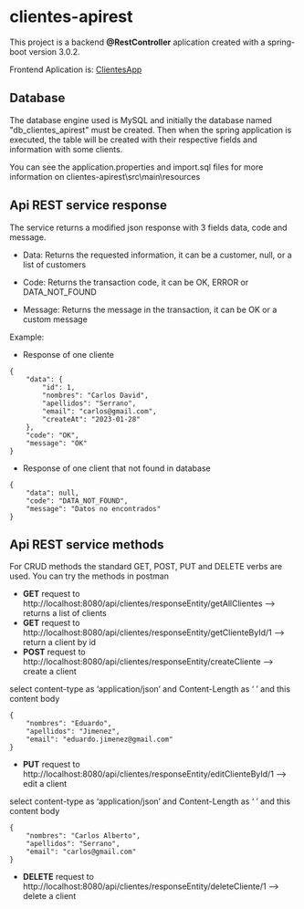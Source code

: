 # clientes-apirest

This project is a backend __@RestController__ aplication created with a spring-boot version 3.0.2.

Frontend Aplication is: [ClientesApp](https://github.com/cardavid7/clientesApp)

## Database 

The database engine used is MySQL and initially the database named "db_clientes_apirest" must be created. Then when the spring application is executed, the table will be created with their respective fields and information with some clients.

You can see the application.properties and import.sql files for more information on clientes-apirest\src\main\resources

## Api REST service response

The service returns a modified json response with 3 fields data, code and message.

* Data: Returns the requested information, it can be a customer, null, or a list of customers

* Code: Returns the transaction code, it can be OK, ERROR or DATA_NOT_FOUND

* Message: Returns the message in the transaction, it can be OK or a custom message

Example:

* Response of one cliente

```
{
    "data": {
        "id": 1,
        "nombres": "Carlos David",
        "apellidos": "Serrano",
        "email": "carlos@gmail.com",
        "createAt": "2023-01-28"
    },
    "code": "OK",
    "message": "OK"
}
```

* Response of one client that not found in database

```
{
    "data": null,
    "code": "DATA_NOT_FOUND",
    "message": "Datos no encontrados"
}
```


## Api REST service methods

For CRUD methods the standard GET, POST, PUT and DELETE verbs are used. You can try the methods in postman


* __GET__ request to http://localhost:8080/api/clientes/responseEntity/getAllClientes --> returns a list of clients
* __GET__ request to http://localhost:8080/api/clientes/responseEntity/getClienteById/1 --> return a client by id
* __POST__ request to http://localhost:8080/api/clientes/responseEntity/createCliente --> create a client

select content-type as ‘application/json’ and Content-Length as ‘ <calculated when request is sent> ’ and  this content body
```
{
    "nombres": "Eduardo",
    "apellidos": "Jimenez",
    "email": "eduardo.jimenez@gmail.com"
}
```

* __PUT__ request to http://localhost:8080/api/clientes/responseEntity/editClienteById/1 --> edit a client

select content-type as ‘application/json’ and Content-Length as ‘ <calculated when request is sent> ’ and  this content body
```
{
    "nombres": "Carlos Alberto",
    "apellidos": "Serrano",
    "email": "carlos@gmail.com"
}
```

* __DELETE__ request to http://localhost:8080/api/clientes/responseEntity/deleteCliente/1 --> delete a client

